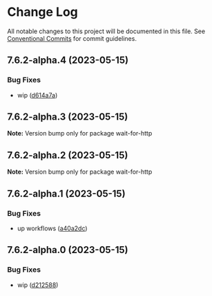 # Change Log

All notable changes to this project will be documented in this file.
See [Conventional Commits](https://conventionalcommits.org) for commit guidelines.

## 7.6.2-alpha.4 (2023-05-15)


### Bug Fixes

* wip ([d614a7a](https://github.com/SocialGouv/docker/commit/d614a7a3c19886fecebad3702891d92f50319616))





## 7.6.2-alpha.3 (2023-05-15)

**Note:** Version bump only for package wait-for-http





## 7.6.2-alpha.2 (2023-05-15)

**Note:** Version bump only for package wait-for-http





## 7.6.2-alpha.1 (2023-05-15)


### Bug Fixes

* up workflows ([a40a2dc](https://github.com/SocialGouv/docker/commit/a40a2dc58996f8b08a8dd58f4af94c11404120ba))





## 7.6.2-alpha.0 (2023-05-15)


### Bug Fixes

* wip ([d212588](https://github.com/SocialGouv/docker/commit/d212588d02c022d92a1a76a11217ba8d176a0ca9))
